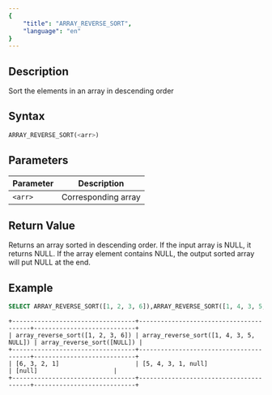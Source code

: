 ```yaml
---
{
    "title": "ARRAY_REVERSE_SORT",
    "language": "en"
}
---
```


## Description

Sort the elements in an array in descending order

## Syntax

```sql
ARRAY_REVERSE_SORT(<arr>)
```

## Parameters

| Parameter | Description |
|--|--|
| `<arr>` | Corresponding array |

## Return Value

Returns an array sorted in descending order. If the input array is NULL, it returns NULL. If the array element contains NULL, the output sorted array will put NULL at the end.

## Example

```sql
SELECT ARRAY_REVERSE_SORT([1, 2, 3, 6]),ARRAY_REVERSE_SORT([1, 4, 3, 5, NULL]),ARRAY_REVERSE_SORT([NULL]);
```

```text
+----------------------------------+----------------------------------------+----------------------------+
| array_reverse_sort([1, 2, 3, 6]) | array_reverse_sort([1, 4, 3, 5, NULL]) | array_reverse_sort([NULL]) |
+----------------------------------+----------------------------------------+----------------------------+
| [6, 3, 2, 1]                     | [5, 4, 3, 1, null]                     | [null]                     |
+----------------------------------+----------------------------------------+----------------------------+
```
